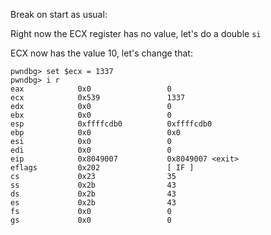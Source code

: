 Break on start as usual:

Right now the ECX register has no value, let's do a double `si`

ECX now has the value 10, let's change that:

```
pwndbg> set $ecx = 1337  
pwndbg> i r  
eax            0x0                 0  
ecx            0x539               1337  
edx            0x0                 0  
ebx            0x0                 0  
esp            0xffffcdb0          0xffffcdb0  
ebp            0x0                 0x0  
esi            0x0                 0  
edi            0x0                 0  
eip            0x8049007           0x8049007 <exit>  
eflags         0x202               [ IF ]  
cs             0x23                35  
ss             0x2b                43  
ds             0x2b                43  
es             0x2b                43  
fs             0x0                 0  
gs             0x0                 0
```
